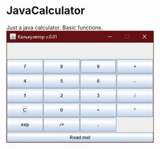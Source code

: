 # JavaCalculator
Just a java calculator. Basic functions.
![Calculator screenshot](https://github.com/NightGoat/JavaCalculator/blob/master/Screenshot.JPG "Calculator screenshot")

